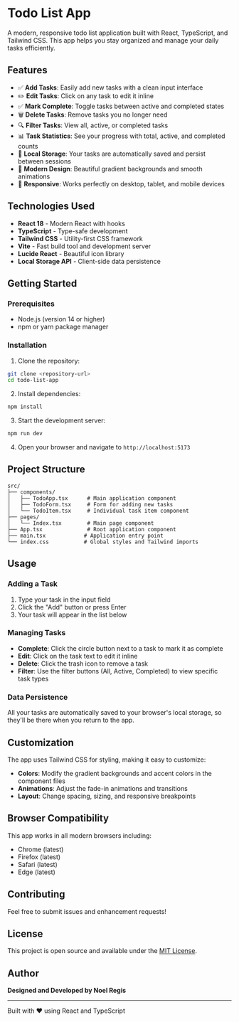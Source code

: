 
# Todo List App

A modern, responsive todo list application built with React, TypeScript, and Tailwind CSS. This app helps you stay organized and manage your daily tasks efficiently.

## Features

- ✅ **Add Tasks**: Easily add new tasks with a clean input interface
- ✏️ **Edit Tasks**: Click on any task to edit it inline
- ✅ **Mark Complete**: Toggle tasks between active and completed states
- 🗑️ **Delete Tasks**: Remove tasks you no longer need
- 🔍 **Filter Tasks**: View all, active, or completed tasks
- 📊 **Task Statistics**: See your progress with total, active, and completed counts
- 💾 **Local Storage**: Your tasks are automatically saved and persist between sessions
- 🎨 **Modern Design**: Beautiful gradient backgrounds and smooth animations
- 📱 **Responsive**: Works perfectly on desktop, tablet, and mobile devices

## Technologies Used

- **React 18** - Modern React with hooks
- **TypeScript** - Type-safe development
- **Tailwind CSS** - Utility-first CSS framework
- **Vite** - Fast build tool and development server
- **Lucide React** - Beautiful icon library
- **Local Storage API** - Client-side data persistence

## Getting Started

### Prerequisites

- Node.js (version 14 or higher)
- npm or yarn package manager

### Installation

1. Clone the repository:
```bash
git clone <repository-url>
cd todo-list-app
```

2. Install dependencies:
```bash
npm install
```

3. Start the development server:
```bash
npm run dev
```

4. Open your browser and navigate to `http://localhost:5173`

## Project Structure

```
src/
├── components/
│   ├── TodoApp.tsx      # Main application component
│   ├── TodoForm.tsx     # Form for adding new tasks
│   └── TodoItem.tsx     # Individual task item component
├── pages/
│   └── Index.tsx        # Main page component
├── App.tsx              # Root application component
├── main.tsx            # Application entry point
└── index.css           # Global styles and Tailwind imports
```

## Usage

### Adding a Task
1. Type your task in the input field
2. Click the "Add" button or press Enter
3. Your task will appear in the list below

### Managing Tasks
- **Complete**: Click the circle button next to a task to mark it as complete
- **Edit**: Click on the task text to edit it inline
- **Delete**: Click the trash icon to remove a task
- **Filter**: Use the filter buttons (All, Active, Completed) to view specific task types

### Data Persistence
All your tasks are automatically saved to your browser's local storage, so they'll be there when you return to the app.

## Customization

The app uses Tailwind CSS for styling, making it easy to customize:

- **Colors**: Modify the gradient backgrounds and accent colors in the component files
- **Animations**: Adjust the fade-in animations and transitions
- **Layout**: Change spacing, sizing, and responsive breakpoints

## Browser Compatibility

This app works in all modern browsers including:
- Chrome (latest)
- Firefox (latest)
- Safari (latest)
- Edge (latest)

## Contributing

Feel free to submit issues and enhancement requests!

## License

This project is open source and available under the [MIT License](LICENSE).

## Author

**Designed and Developed by Noel Regis**

---

Built with ❤️ using React and TypeScript
